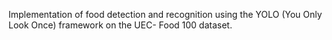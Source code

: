 Implementation of food detection and recognition using the YOLO (You Only Look Once) framework on the UEC- Food 100 dataset. 
 
